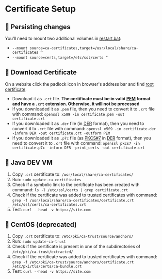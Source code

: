 # Certificate Setup

## :pushpin: Persisting changes

You'll need to mount two additional volumes in [restart.bat](../batch-scripts/restart.bat):

* `--mount source=ca-certificates,target=/usr/local/share/ca-certificates ^`
* `--mount source=certs,target=/etc/ssl/certs ^`

## :pushpin: Download Certificate

On a website click the padlock icon in browser's address bar and
find [root certificate](https://en.wikipedia.org/wiki/Root_certificate):

* Download it as `.crt` file. **The certificate must be in
  valid [PEM](https://en.wikipedia.org/wiki/Privacy-Enhanced_Mail) format and have a `.crt` extension. Otherwise, it
  will not be processed**
* If you downloaded it as `.pem` file, then you need to convert it to `.crt` file with command:
  `openssl x509 -in certificate.pem -out certificate.crt`
* If you downloaded it as `.der` file (in [DER](https://en.wikipedia.org/wiki/X.690#DER_encoding) format), then you need
  to convert it to `.crt` file with command:
  `openssl x509 -in certificate.der -inform DER -out certificate.crt -outform PEM`
* If you downloaded it as `.p7c` file (as [PKCS#7](https://en.wikipedia.org/wiki/PKCS_7)
  in [DER](https://en.wikipedia.org/wiki/X.690#DER_encoding) format), then you need to convert it to `.crt` file with
  command: `openssl pkcs7 -in certificate.p7c -inform DER -print_certs -out certificate.crt`

## :pushpin: Java DEV VM

1. Copy `.crt` certificate to: `/usr/local/share/ca-certificates/`
2. Run: `sudo update-ca-certificates`
3. Check if a symbolic link to the certificate has been created with command:
   `ls -l /etc/ssl/certs | grep certificate.crt`
4. Check if the certificate was added to trusted certificates with command:
   `grep -f /usr/local/share/ca-certificates/certificate.crt /etc/ssl/certs/ca-certificates.crt`
5. Test: `curl --head -v https://site.com`

## :pushpin: CentOS (deprecated)

1. Copy `.crt` certificate to: `/etc/pki/ca-trust/source/anchors/`
2. Run: `sudo update-ca-trust`
3. Check if the certificate is present in one of the subdirectories of `/etc/pki/ca-trust/extracted/`
4. Check if the certificate was added to trusted certificates with command:
   `grep -f /etc/pki/ca-trust/source/anchors/certificate.crt /etc/pki/tls/certs/ca-bundle.crt`
5. Test: `curl --head -v https://site.com`
